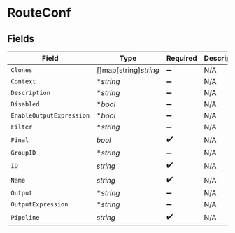 # RouteConf


## Fields

| Field                    | Type                     | Required                 | Description              |
| ------------------------ | ------------------------ | ------------------------ | ------------------------ |
| `Clones`                 | []map[string]*string*    | :heavy_minus_sign:       | N/A                      |
| `Context`                | **string*                | :heavy_minus_sign:       | N/A                      |
| `Description`            | **string*                | :heavy_minus_sign:       | N/A                      |
| `Disabled`               | **bool*                  | :heavy_minus_sign:       | N/A                      |
| `EnableOutputExpression` | **bool*                  | :heavy_minus_sign:       | N/A                      |
| `Filter`                 | **string*                | :heavy_minus_sign:       | N/A                      |
| `Final`                  | *bool*                   | :heavy_check_mark:       | N/A                      |
| `GroupID`                | **string*                | :heavy_minus_sign:       | N/A                      |
| `ID`                     | *string*                 | :heavy_check_mark:       | N/A                      |
| `Name`                   | *string*                 | :heavy_check_mark:       | N/A                      |
| `Output`                 | **string*                | :heavy_minus_sign:       | N/A                      |
| `OutputExpression`       | **string*                | :heavy_minus_sign:       | N/A                      |
| `Pipeline`               | *string*                 | :heavy_check_mark:       | N/A                      |
